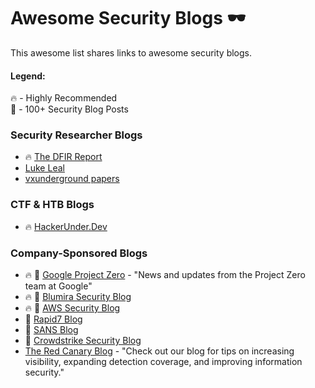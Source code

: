 # Awesome Security Blogs 🕶️

This awesome list shares links to awesome security blogs.

#### Legend: </br>
🔥 - Highly Recommended </br>
💯 - 100+ Security Blog Posts </br>


### Security Researcher Blogs 
* 🔥 [The DFIR Report](https://thedfirreport.com/)
* [Luke Leal](https://lukeleal.com/research/posts/) 
* [vxunderground papers](https://github.com/vxunderground/VXUG-Papers)

### CTF & HTB Blogs
* 🔥 [HackerUnder.Dev](https://www.hackerunder.dev)

### Company-Sponsored Blogs
* 🔥 💯 [Google Project Zero](https://googleprojectzero.blogspot.com/) - "News and updates from the Project Zero team at Google"
* 🔥 💯 [Blumira Security Blog](https://www.blumira.com/blog/)
* 🔥 💯 [AWS Security Blog](https://aws.amazon.com/blogs/security/)
* 💯 [Rapid7 Blog](https://blog.rapid7.com/tag/research/)
* 💯 [SANS Blog](https://www.sans.org/blog/)
* 💯 [Crowdstrike Security Blog](https://www.crowdstrike.com/blog/)
* [The Red Canary Blog](https://redcanary.com/blog/) - "Check out our blog for tips on increasing visibility, expanding detection coverage, and improving information security." 
